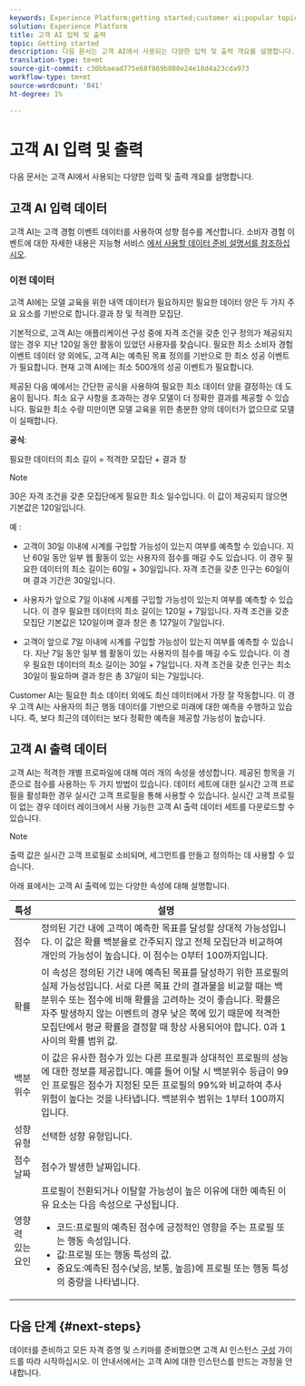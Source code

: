```yaml
---
keywords: Experience Platform;getting started;customer ai;popular topics;customer ai input;customer ai output
solution: Experience Platform
title: 고객 AI 입력 및 출력
topic: Getting started
description: 다음 문서는 고객 AI에서 사용되는 다양한 입력 및 출력 개요를 설명합니다.
translation-type: tm+mt
source-git-commit: c30bbaead775e68f869b080e24e18d4a23cda973
workflow-type: tm+mt
source-wordcount: '841'
ht-degree: 1%

---
```



# 고객 AI 입력 및 출력

다음 문서는 고객 AI에서 사용되는 다양한 입력 및 출력 개요를 설명합니다.

## 고객 AI 입력 데이터

고객 AI는 고객 경험 이벤트 데이터를 사용하여 성향 점수를 계산합니다. 소비자 경험 이벤트에 대한 자세한 내용은 지능형 서비스 [에서 사용할 데이터 준비 설명서를 참조하십시오](../data-preparation.md).

### 이전 데이터

고객 AI에는 모델 교육을 위한 내역 데이터가 필요하지만 필요한 데이터 양은 두 가지 주요 요소를 기반으로 합니다.결과 창 및 적격한 모집단.

기본적으로, 고객 AI는 애플리케이션 구성 중에 자격 조건을 갖춘 인구 정의가 제공되지 않는 경우 지난 120일 동안 활동이 있었던 사용자를 찾습니다. 필요한 최소 소비자 경험 이벤트 데이터 양 외에도, 고객 AI는 예측된 목표 정의를 기반으로 한 최소 성공 이벤트가 필요합니다. 현재 고객 AI에는 최소 500개의 성공 이벤트가 필요합니다.

제공된 다음 예에서는 간단한 공식을 사용하여 필요한 최소 데이터 양을 결정하는 데 도움이 됩니다. 최소 요구 사항을 초과하는 경우 모델이 더 정확한 결과를 제공할 수 있습니다. 필요한 최소 수량 미만이면 모델 교육을 위한 충분한 양의 데이터가 없으므로 모델이 실패합니다.

**공식**:

필요한 데이터의 최소 길이 = 적격한 모집단 + 결과 창

>[!NOTE]
>
> 30은 자격 조건을 갖춘 모집단에게 필요한 최소 일수입니다. 이 값이 제공되지 않으면 기본값은 120일입니다.

예 :

- 고객이 30일 이내에 시계를 구입할 가능성이 있는지 여부를 예측할 수 있습니다. 지난 60일 동안 일부 웹 활동이 있는 사용자의 점수를 매길 수도 있습니다. 이 경우 필요한 데이터의 최소 길이는 60일 + 30일입니다. 자격 조건을 갖춘 인구는 60일이며 결과 기간은 30일입니다.

- 사용자가 앞으로 7일 이내에 시계를 구입할 가능성이 있는지 여부를 예측할 수 있습니다. 이 경우 필요한 데이터의 최소 길이는 120일 + 7일입니다. 자격 조건을 갖춘 모집단 기본값은 120일이며 결과 창은 총 127일이 7일입니다.

- 고객이 앞으로 7일 이내에 시계를 구입할 가능성이 있는지 여부를 예측할 수 있습니다. 지난 7일 동안 일부 웹 활동이 있는 사용자의 점수를 매길 수도 있습니다. 이 경우 필요한 데이터의 최소 길이는 30일 + 7일입니다. 자격 조건을 갖춘 인구는 최소 30일이 필요하며 결과 창은 총 37일이 되는 7일입니다.

Customer AI는 필요한 최소 데이터 외에도 최신 데이터에서 가장 잘 작동합니다. 이 경우 고객 AI는 사용자의 최근 행동 데이터를 기반으로 미래에 대한 예측을 수행하고 있습니다. 즉, 보다 최근의 데이터는 보다 정확한 예측을 제공할 가능성이 높습니다.

## 고객 AI 출력 데이터

고객 AI는 적격한 개별 프로파일에 대해 여러 개의 속성을 생성합니다. 제공된 항목을 기준으로 점수를 사용하는 두 가지 방법이 있습니다. 데이터 세트에 대한 실시간 고객 프로필을 활성화한 경우 실시간 고객 프로필을 통해 사용할 수 있습니다. 실시간 고객 프로필이 없는 경우 데이터 레이크에서 사용 가능한 고객 AI 출력 데이터 세트를 다운로드할 수 있습니다.

>[!NOTE]
>
>출력 값은 실시간 고객 프로필로 소비되며, 세그먼트를 만들고 정의하는 데 사용할 수 있습니다.

아래 표에서는 고객 AI 출력에 있는 다양한 속성에 대해 설명합니다.

| 특성 | 설명 |
| ----- | ----------- |
| 점수 | 정의된 기간 내에 고객이 예측한 목표를 달성할 상대적 가능성입니다. 이 값은 확률 백분율로 간주되지 않고 전체 모집단과 비교하여 개인의 가능성이 높습니다. 이 점수는 0부터 100까지입니다. |
| 확률 | 이 속성은 정의된 기간 내에 예측된 목표를 달성하기 위한 프로필의 실제 가능성입니다. 서로 다른 목표 간의 결과물을 비교할 때는 백분위수 또는 점수에 비해 확률을 고려하는 것이 좋습니다. 확률은 자주 발생하지 않는 이벤트의 경우 낮은 쪽에 있기 때문에 적격한 모집단에서 평균 확률을 결정할 때 항상 사용되어야 합니다. 0과 1 사이의 확률 범위 값. |
| 백분위수 | 이 값은 유사한 점수가 있는 다른 프로필과 상대적인 프로필의 성능에 대한 정보를 제공합니다. 예를 들어 이탈 시 백분위수 등급이 99인 프로필은 점수가 지정된 모든 프로필의 99%와 비교하여 추사 위험이 높다는 것을 나타냅니다. 백분위수 범위는 1부터 100까지입니다. |
| 성향 유형 | 선택한 성향 유형입니다. |
| 점수 날짜 | 점수가 발생한 날짜입니다. |
| 영향력 있는 요인 | 프로필이 전환되거나 이탈할 가능성이 높은 이유에 대한 예측된 이유 요소는 다음 속성으로 구성됩니다.<ul><li>코드:프로필의 예측된 점수에 긍정적인 영향을 주는 프로필 또는 행동 속성입니다. </li><li>값:프로필 또는 행동 특성의 값.</li><li>중요도:예측된 점수(낮음, 보통, 높음)에 프로필 또는 행동 특성의 중량을 나타냅니다.</li></ul> |

## 다음 단계 {#next-steps}

데이터를 준비하고 모든 자격 증명 및 스키마를 준비했으면 고객 AI 인스턴스 [구성](./user-guide/configure.md) 가이드를 따라 시작하십시오. 이 안내서에서는 고객 AI에 대한 인스턴스를 만드는 과정을 안내합니다.